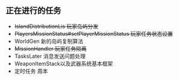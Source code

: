 ## 正在进行的任务
- ~~IslandDistributionLis 玩家岛屿分发~~<br>
- ~~PlayersMissionStatus#setPlayerMissionStatus 玩家任务状态设置~~<br>
- WorldGen 新的岛屿复制算法<br>
- ~~MissionHandler 玩家任务隔离~~<br>
- TasksLater 消息发送问题处理<br>
- WeaponItemStack以及武器系统基本框架
- 定时任务 周本
